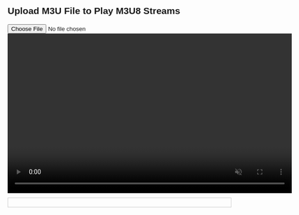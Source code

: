 <!DOCTYPE html>
<html lang="en">
<head>
  <meta charset="UTF-8">
  <title>Upload M3U Playlist Player</title>
  <script src="https://cdn.jsdelivr.net/npm/hls.js@latest"></script>
  <style>
    body { font-family: sans-serif; margin: 20px; }
    #playlist { max-height: 200px; overflow-y: auto; border: 1px solid #ccc; padding: 10px; margin-top: 10px; }
    #playlist li { cursor: pointer; padding: 6px; }
    #playlist li.active { background-color: #d0f0ff; font-weight: bold; }
  </style>
</head>
<body>

<h2>Upload M3U File to Play M3U8 Streams</h2>
<input type="file" id="m3uFile" accept=".m3u,.m3u8">
<video id="video" width="640" height="360" controls autoplay muted></video>
<ul id="playlist"></ul>

<script>
  const fileInput = document.getElementById('m3uFile');
  const video = document.getElementById('video');
  const playlistUI = document.getElementById('playlist');
  let hls;
  let streams = [];
  let current = 0;

  fileInput.addEventListener('change', async (event) => {
    const file = event.target.files[0];
    if (!file) return;
    const text = await file.text();
    streams = text
      .split('\\n')
      .map(line => line.trim())
      .filter(line => line && !line.startsWith('#') && line.endsWith('.m3u8'));

    if (streams.length === 0) {
      alert('No valid .m3u8 links found.');
      return;
    }

    renderPlaylist();
    playStream(0);
  });

  function renderPlaylist() {
    playlistUI.innerHTML = '';
    streams.forEach((url, i) => {
      const li = document.createElement('li');
      li.textContent = url;
      li.onclick = () => playStream(i);
      if (i === current) li.classList.add('active');
      playlistUI.appendChild(li);
    });
  }

  function playStream(i) {
    current = i;
    const url = streams[i];

    if (hls) hls.destroy();

    if (Hls.isSupported()) {
      hls = new Hls();
      hls.loadSource(url);
      hls.attachMedia(video);
      hls.on(Hls.Events.MANIFEST_PARSED, () => video.play());
    } else if (video.canPlayType('application/vnd.apple.mpegurl')) {
      video.src = url;
      video.play();
    } else {
      alert('This browser does not support HLS.');
    }

    updateActive();
  }

  function updateActive() {
    Array.from(playlistUI.children).forEach((li, i) => {
      li.classList.toggle('active', i === current);
    });
  }

  video.addEventListener('ended', () => {
    if (current + 1 < streams.length) {
      playStream(current + 1);
    }
  });
</script>

</body>
</html>
